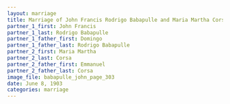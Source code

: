 ```yaml
---
layout: marriage
title: Marriage of John Francis Rodrigo Babapulle and Maria Martha Corsa
partner_1_first: John Francis
partner_1_last: Rodrigo Babapulle
partner_1_father_first: Domingo
partner_1_father_last: Rodrigo Babapulle
partner_2_first: Maria Martha
partner_2_last: Corsa
partner_2_father_first: Emmanuel
partner_2_father_last: Corsa
image_file: babapulle_john_page_303
date: June 8, 1903
categories: marriage
---
```


